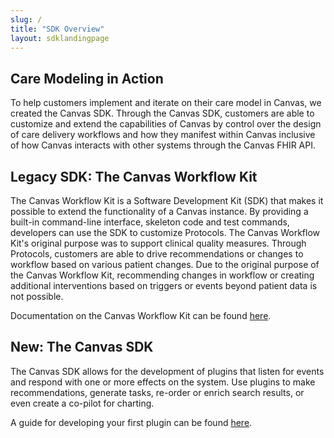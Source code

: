 ```yaml
---
slug: /
title: "SDK Overview"
layout: sdklandingpage
---
```



## Care Modeling in Action
To help customers implement and iterate on their care model in Canvas, we created the Canvas SDK. Through the Canvas SDK, customers are able to customize and extend the capabilities of Canvas by control over the design of care delivery workflows and how they manifest within Canvas inclusive of how Canvas interacts with other systems through the Canvas FHIR API.

## Legacy SDK: The Canvas Workflow Kit

The Canvas Workflow Kit is a Software Development Kit (SDK) that makes it possible to extend the functionality of a Canvas instance. By providing a built-in command-line interface, skeleton code and test commands, developers can use the SDK to customize Protocols. The Canvas Workflow Kit's original purpose was to support clinical quality measures. Through  Protocols, customers are able to drive recommendations or changes to workflow based on various patient changes. Due to the original purpose of the Canvas Workflow Kit, recommending changes in workflow or creating additional interventions based on triggers or events beyond patient data is not possible. 

Documentation on the Canvas Workflow Kit can be found [here](/sdk/sdk-quickstart/).

## New: The Canvas SDK

The Canvas SDK allows for the development of plugins that listen for events
and respond with one or more effects on the system. Use plugins to make
recommendations, generate tasks, re-order or enrich search results, or even
create a co-pilot for charting.

A guide for developing your first plugin can be found [here](/guides/your-first-plugin).
